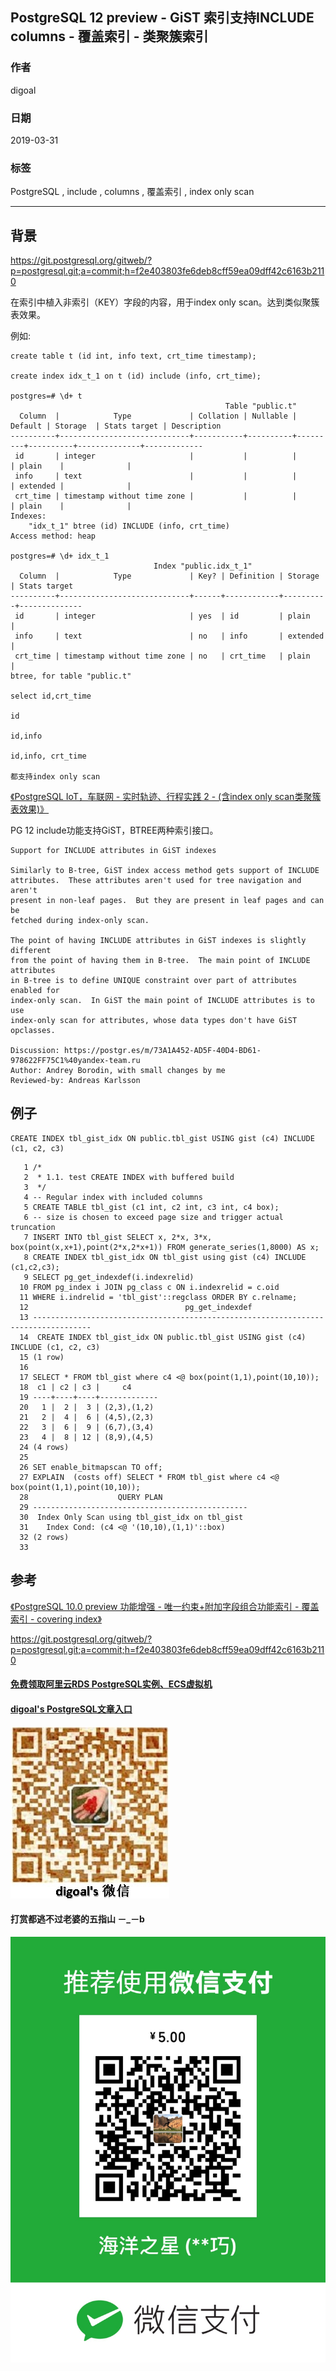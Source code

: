 ## PostgreSQL 12 preview - GiST 索引支持INCLUDE columns - 覆盖索引 - 类聚簇索引  
                                                                      
### 作者                                                                      
digoal                                                                      
                                                                      
### 日期                                                                      
2019-03-31                                                                      
                                                                      
### 标签                                                                      
PostgreSQL , include , columns , 覆盖索引 , index only scan    
                                                                      
----                                                                      
                                                                      
## 背景          
https://git.postgresql.org/gitweb/?p=postgresql.git;a=commit;h=f2e403803fe6deb8cff59ea09dff42c6163b2110  
  
在索引中植入非索引（KEY）字段的内容，用于index only scan。达到类似聚簇表效果。  
  
例如:  
  
```  
create table t (id int, info text, crt_time timestamp);  
  
create index idx_t_1 on t (id) include (info, crt_time);  
  
postgres=# \d+ t  
                                                Table "public.t"  
  Column  |            Type             | Collation | Nullable | Default | Storage  | Stats target | Description   
----------+-----------------------------+-----------+----------+---------+----------+--------------+-------------  
 id       | integer                     |           |          |         | plain    |              |   
 info     | text                        |           |          |         | extended |              |   
 crt_time | timestamp without time zone |           |          |         | plain    |              |   
Indexes:  
    "idx_t_1" btree (id) INCLUDE (info, crt_time)  
Access method: heap  
  
postgres=# \d+ idx_t_1  
                                Index "public.idx_t_1"  
  Column  |            Type             | Key? | Definition | Storage  | Stats target   
----------+-----------------------------+------+------------+----------+--------------  
 id       | integer                     | yes  | id         | plain    |   
 info     | text                        | no   | info       | extended |   
 crt_time | timestamp without time zone | no   | crt_time   | plain    |   
btree, for table "public.t"  
  
select id,crt_time  
  
id  
  
id,info  
  
id,info, crt_time  
  
都支持index only scan  
```  
  
[《PostgreSQL IoT，车联网 - 实时轨迹、行程实践 2 - (含index only scan类聚簇表效果)》](../201812/20181209_01.md)    
  
PG 12 include功能支持GiST，BTREE两种索引接口。  
  
```  
Support for INCLUDE attributes in GiST indexes  
  
Similarly to B-tree, GiST index access method gets support of INCLUDE  
attributes.  These attributes aren't used for tree navigation and aren't  
present in non-leaf pages.  But they are present in leaf pages and can be  
fetched during index-only scan.  
  
The point of having INCLUDE attributes in GiST indexes is slightly different  
from the point of having them in B-tree.  The main point of INCLUDE attributes  
in B-tree is to define UNIQUE constraint over part of attributes enabled for  
index-only scan.  In GiST the main point of INCLUDE attributes is to use  
index-only scan for attributes, whose data types don't have GiST opclasses.  
  
Discussion: https://postgr.es/m/73A1A452-AD5F-40D4-BD61-978622FF75C1%40yandex-team.ru  
Author: Andrey Borodin, with small changes by me  
Reviewed-by: Andreas Karlsson  
```  
  
## 例子  
```  
CREATE INDEX tbl_gist_idx ON public.tbl_gist USING gist (c4) INCLUDE (c1, c2, c3)  
```  
  
  
```  
   1 /*  
   2  * 1.1. test CREATE INDEX with buffered build  
   3  */  
   4 -- Regular index with included columns  
   5 CREATE TABLE tbl_gist (c1 int, c2 int, c3 int, c4 box);  
   6 -- size is chosen to exceed page size and trigger actual truncation  
   7 INSERT INTO tbl_gist SELECT x, 2*x, 3*x, box(point(x,x+1),point(2*x,2*x+1)) FROM generate_series(1,8000) AS x;  
   8 CREATE INDEX tbl_gist_idx ON tbl_gist using gist (c4) INCLUDE (c1,c2,c3);  
   9 SELECT pg_get_indexdef(i.indexrelid)  
  10 FROM pg_index i JOIN pg_class c ON i.indexrelid = c.oid  
  11 WHERE i.indrelid = 'tbl_gist'::regclass ORDER BY c.relname;  
  12                                   pg_get_indexdef                                    
  13 -----------------------------------------------------------------------------------  
  14  CREATE INDEX tbl_gist_idx ON public.tbl_gist USING gist (c4) INCLUDE (c1, c2, c3)  
  15 (1 row)  
  16   
  17 SELECT * FROM tbl_gist where c4 <@ box(point(1,1),point(10,10));  
  18  c1 | c2 | c3 |     c4        
  19 ----+----+----+-------------  
  20   1 |  2 |  3 | (2,3),(1,2)  
  21   2 |  4 |  6 | (4,5),(2,3)  
  22   3 |  6 |  9 | (6,7),(3,4)  
  23   4 |  8 | 12 | (8,9),(4,5)  
  24 (4 rows)  
  25   
  26 SET enable_bitmapscan TO off;  
  27 EXPLAIN  (costs off) SELECT * FROM tbl_gist where c4 <@ box(point(1,1),point(10,10));  
  28                    QUERY PLAN                     
  29 ------------------------------------------------  
  30  Index Only Scan using tbl_gist_idx on tbl_gist  
  31    Index Cond: (c4 <@ '(10,10),(1,1)'::box)  
  32 (2 rows)  
  33   
```  
    
## 参考  
[《PostgreSQL 10.0 preview 功能增强 - 唯一约束+附加字段组合功能索引 - 覆盖索引 - covering index》](../201703/20170312_23.md)    
  
https://git.postgresql.org/gitweb/?p=postgresql.git;a=commit;h=f2e403803fe6deb8cff59ea09dff42c6163b2110  
    
  
  
  
  
  
  
  
  
  
#### [免费领取阿里云RDS PostgreSQL实例、ECS虚拟机](https://free.aliyun.com/ "57258f76c37864c6e6d23383d05714ea")
  
  
#### [digoal's PostgreSQL文章入口](https://github.com/digoal/blog/blob/master/README.md "22709685feb7cab07d30f30387f0a9ae")
  
  
![digoal's weixin](../pic/digoal_weixin.jpg "f7ad92eeba24523fd47a6e1a0e691b59")
  
  
  
  
  
  
#### 打赏都逃不过老婆的五指山 －_－b  
![wife's weixin ds](../pic/wife_weixin_ds.jpg "acd5cce1a143ef1d6931b1956457bc9f")
  
